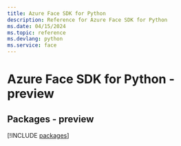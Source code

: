 ```yaml
---
title: Azure Face SDK for Python
description: Reference for Azure Face SDK for Python
ms.date: 04/15/2024
ms.topic: reference
ms.devlang: python
ms.service: face
---
```

# Azure Face SDK for Python - preview
## Packages - preview
[!INCLUDE [packages](face-index.md)]